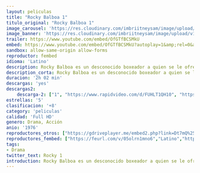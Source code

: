 ```yaml
---
layout: peliculas
title: "Rocky Balboa 1"
titulo_original: "Rocky Balboa 1"
image_carousel: 'https://res.cloudinary.com/imbriitneysam/image/upload/v1543287701/rock1-poster-min.jpg'
image_banner: 'https://res.cloudinary.com/imbriitneysam/image/upload/v1543287702/rocky1-banner-min.jpg'
trailer: https://www.youtube.com/embed/OfGTfBCSMkU
embed: https://www.youtube.com/embed/OfGTfBCSMkU?autoplay=1&amp;rel=0&amp;hd=1&border=0&wmode=opaque&enablejsapi=1&modestbranding=1&controls=1&showinfo=0
sandbox: allow-same-origin allow-forms
reproductor: fembed
idioma: 'Latino'
description: Rocky Balboa es un desconocido boxeador a quien se le ofrece la posibilidad de pelear por el título mundial de los pesos pesados. Con una gran fuerza de voluntad, Rocky se prepara concienzudamente para el combate y de la misma manera para los cambios que acabarán produciéndose en su vida.
description_corta: Rocky Balboa es un desconocido boxeador a quien se le ofrece la posibilidad de pelear por el título mundial de los pesos pesados. Con una gran fuerza de voluntad, Rocky se prepara concienzudamente para el combate y de la misma manera para...
duracion: '2h 02 min'
descargas: 'yes'
descargas2:
    descarga-2: ["1", "https://www.rapidvideo.com/d/FUHLT1QH10", "https://www.google.com/s2/favicons?domain=www.rapidvideo.com","RapidVideo","https://res.cloudinary.com/imbriitneysam/image/upload/v1541473684/mexico.png", "Latino", "Full HD"]
estrellas: '5'
clasificacion: '+8'
category: 'peliculas'
calidad: 'Full HD'
genero: Drama, Acción
anio: '1976'
reproductores_otros: ["https://gdriveplayer.me/embed2.php?link=Dt7mQ%252FAAwes2d6CMouwsMAm3iMQ8oPkSAdhPUi%252Fad5n4Jz4DvWiw7KldK0cuhdZCLQ%252FrnNcIzYVo8tE1kV3i0CSeOhs3G65b4FOmUmt9v3yDYdSN5YwDf5Y%252FrdBEXvPT2%252BI48e20DVSDfZd%252Fk%252FxfJA3zbfzCFDDiiOnXNNp4bociXNu4YJKMOl%252FNJdgTbLvD4n%252BwEc5NJdMlTCk9WqGgyP","Latino"]
reproductores_fembed: ["https://feurl.com/v/05olrn1mno6","Latino","https://feurl.com/v/lxyzkandlr62mgq","Latino"]
tags:
- Drama
twitter_text: Rocky 1
introduction: Rocky Balboa es un desconocido boxeador a quien se le ofrece la posibilidad de pelear por el título mundial de los pesos pesados. Con una gran fuerza de voluntad, Rocky se prepara concienzudamente para el combate y de la misma manera para..
---
```



 








